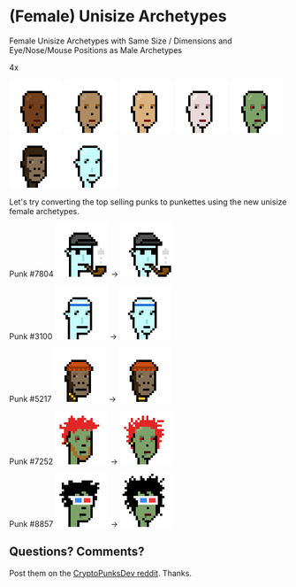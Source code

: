 # (Female) Unisize Archetypes

Female Unisize Archetypes with Same Size / Dimensions
and Eye/Nose/Mouse Positions as Male Archetypes


4x

![](i/human1_round@4x.png)
![](i/human2_round@4x.png)
![](i/human3_round@4x.png)
![](i/human4_round@4x.png)
![](i/zombie_round@4x.png)
![](i/ape_round@4x.png)
![](i/alien_round@4x.png)



Let's try converting the top selling punks to punkettes
using the new unisize female archetypes.


Punk #7804  ![](i/punk7804@4x.png)
->    ![](i/punkette7804@4x.png)

Punk #3100  ![](i/punk3100@4x.png)
->    ![](i/punkette3100@4x.png)

Punk #5217  ![](i/punk5217@4x.png)
->    ![](i/punkette5217@4x.png)

Punk #7252   ![](i/punk7252@4x.png)
->    ![](i/punkette7252@4x.png)

Punk #8857    ![](i/punk8857@4x.png)
->    ![](i/punkette8857@4x.png)









## Questions? Comments?

Post them on the [CryptoPunksDev reddit](https://old.reddit.com/r/CryptoPunksDev). Thanks.


